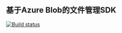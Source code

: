 ﻿## 基于Azure Blob的文件管理SDK

[![Build status](https://ci.appveyor.com/api/projects/status/fu71vlj9n9bixadg/branch/dev?svg=true)](https://ci.appveyor.com/project/vip56/sino-filemanager/branch/dev)
